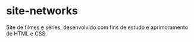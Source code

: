 # site-networks
Site de filmes e séries, desenvolvido com fins de estudo e aprimoramento de HTML e CSS.
